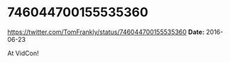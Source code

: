 # 746044700155535360
https://twitter.com/TomFrankly/status/746044700155535360
**Date:** 2016-06-23

At VidCon!
